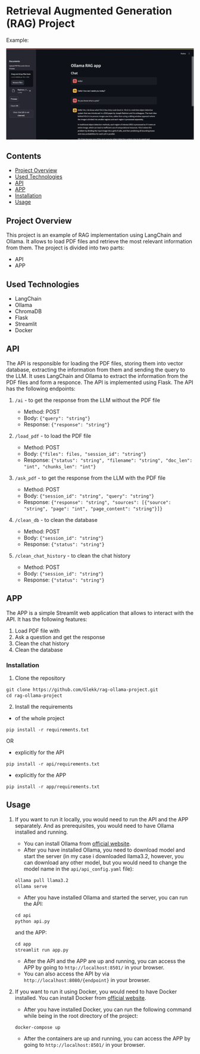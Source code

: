 # Retrieval Augmented Generation (RAG) Project

Example:

![alt text](images/example.png)

## Contents
- [Project Overview](#project-overview)
- [Used Technologies](#used-technologies)
- [API](#api)
- [APP](#app)
- [Installation](#installation)
- [Usage](#usage)

## Project Overview
This project is an example of RAG implementation using LangChain and Ollama. It allows to load PDF files and retrieve the most relevant information from them. The project is divided into two parts: 
- API  
- APP

## Used Technologies
- LangChain
- Ollama
- ChromaDB
- Flask
- Streamlit
- Docker

## API
The API is responsible for loading the PDF files, storing them into vector database, extracting the information from them and sending the query to the LLM.
It uses LangChain and Ollama to extract the information from the PDF files and form a responce. The API is implemented using Flask. The API has the following endpoints:
1. `/ai` - to get the response from the LLM without the PDF file
    - Method: POST
    - Body: `{"query": "string"}`
    - Response: `{"response": "string"}`

2. `/load_pdf` - to load the PDF file
    - Method: POST
    - Body: `{"files": files, "session_id": "string"}`
    - Response: `{"status": "string", "filename": "string", "doc_len": "int", "chunks_len": "int"}`
3. `/ask_pdf` - to get the response from the LLM with the PDF file
    - Method: POST
    - Body: `{"session_id": "string", "query": "string"}`
    - Response: `{"response": "string", "sources": [{"source": "string", "page": "int", "page_content": "string"}]}`
4. `/clean_db` - to clean the database
    - Method: POST
    - Body: `{"session_id": "string"}`
    - Response: `{"status": "string"}`
5. `/clean_chat_history` - to clean the chat history
    - Method: POST
    - Body: `{"session_id": "string"}`
    - Response: `{"status": "string"}`


## APP 
The APP is a simple Streamlit web application that allows to interact with the API. It has the following features:
1. Load PDF file with 
2. Ask a question and get the response
3. Clean the chat history
4. Clean the database

### Installation
1. Clone the repository 
```
git clone https://github.com/Glekk/rag-ollama-project.git
cd rag-ollama-project
```
2. Install the requirements
- of the whole project
```
pip install -r requirements.txt
```
OR
- explicitly for the API
```
pip install -r api/requirements.txt
```
- explicitly for the APP
```
pip install -r app/requirements.txt
```

## Usage
1. If you want to run it locally, you would need to run the API and the APP separately. And as prerequisites, you would need to have Ollama installed and running.  
    - You can install Ollama from [official website](https://ollama.com/).  
    - After you have installed Ollama, you need to download model and start the server (in my case i downloaded llama3.2, however, you can download any other model, but you would need to change the model name in the `api/api_config.yaml` file):

    ```
    ollama pull llama3.2
    ollama serve
    ```
    - After you have installed Ollama and started the server, you can run the API:
    ```
    cd api
    python api.py
    ```
    and the APP:
    ```
    cd app
    streamlit run app.py
    ```
    - After the API and the APP are up and running, you can access the APP by going to `http://localhost:8501/` in your browser.
    - You can also access the API by via `http://localhost:8080/{endpoint}` in your browser.

2. If you want to run it using Docker, you would need to have Docker installed. You can install Docker from [official website](https://www.docker.com/).
    - After you have installed Docker, you can run the following command while being in the root directory of the project:
    ```
    docker-compose up
    ```
    - After the containers are up and running, you can access the APP by going to `http://localhost:8501/` in your browser.